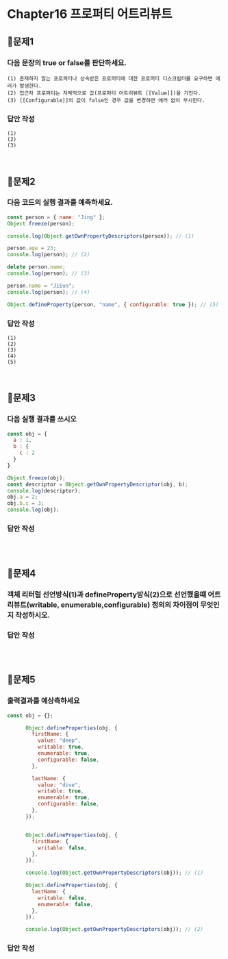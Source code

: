 # Chapter16 프로퍼티 어트리뷰트
## 📌문제1

### 다음 문장의 true or false를 판단하세요.

```
(1) 존재하지 않는 프로퍼티나 상속받은 프로퍼티에 대한 프로퍼티 디스크립터를 요구하면 에러가 발생한다.
(2) 접근자 프로퍼티는 자체적으로 값(프로퍼티 어트리뷰트 [[Value]])을 가진다.
(3) [[Configurable]]의 값이 false인 경우 값을 변경하면 에러 없이 무시한다.
```

### 답안 작성

```
(1) 
(2) 
(3) 
```

<br>

## 📌문제2

### 다음 코드의 실행 결과를 예측하세요.

```js
const person = { name: "Jing" };
Object.freeze(person);

console.log(Object.getOwnPropertyDescriptors(person)); // (1)

person.age = 23;
console.log(person); // (2)

delete person.name;
console.log(person); // (3)

person.name = "JiEun";
console.log(person); // (4)

Object.defineProperty(person, "name", { configurable: true }); // (5)
```

### 답안 작성

```
(1)
(2) 
(3) 
(4) 
(5) 
```

<br>

## 📌문제3
### 다음 실행 결과를 쓰시오
```js
const obj = {
  a : 1,
  b : {
    c : 2
  }
}

Object.freeze(obj);
const descriptor = Object.getOwnPropertyDescriptor(obj, b);
console.log(descriptor);
obj.a = 2;
obj.b.c = 3;
console.log(obj);
```
### 답안 작성
```
```

<br>

## 📌문제4
### 객체 리터럴 선언방식(1)과 defineProperty방식(2)으로 선언했을떄 어트리뷰트(writable, enumerable,configurable) 정의의 차이점이 무엇인지 작성하시오.


### 답안 작성
```
```

<br>


## 📌문제5
### 출력결과를 예상측하세요
```js
const obj = {};

      Object.defineProperties(obj, {
        firstName: {
          value: "deep",
          writable: true,
          enumerable: true,
          configurable: false,
        },

        lastName: {
          value: "dive",
          writable: true,
          enumerable: true,
          configurable: false,
        },
      });


      Object.defineProperties(obj, {
        firstName: {
          writable: false,
        },
      });

      console.log(Object.getOwnPropertyDescriptors(obj)); // (1)

      Object.defineProperties(obj, {
        lastName: {
          writable: false,
          enumerable: false,
        },
      });

      console.log(Object.getOwnPropertyDescriptors(obj)); // (2)
```

### 답안 작성
```
```

<br>



